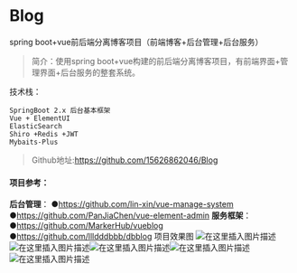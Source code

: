 # Blog
spring boot+vue前后端分离博客项目（前端博客+后台管理+后台服务）
> 简介：使用spring boot+vue构建的前后端分离博客项目，有前端界面+管理界面+后台服务的整套系统。

技术栈：

    SpringBoot 2.x 后台基本框架
    Vue + ElementUI
    ElasticSearch 
    Shiro +Redis +JWT 
    Mybaits-Plus 
    
> Github地址:https://github.com/15626862046/Blog

#### 项目参考：
**后台管理**：
●https://github.com/lin-xin/vue-manage-system
●https://github.com/PanJiaChen/vue-element-admin
**服务框架**：
●https://github.com/MarkerHub/vueblog
●https://github.com/llldddbbb/dbblog
项目效果图
![在这里插入图片描述](https://img-blog.csdnimg.cn/20200710163242769.png?x-oss-process=image/watermark,type_ZmFuZ3poZW5naGVpdGk,shadow_10,text_aHR0cHM6Ly9ibG9nLmNzZG4ubmV0L3FxXzQ0OTYxMTQ5,size_16,color_FFFFFF,t_70)![在这里插入图片描述](https://img-blog.csdnimg.cn/20200710163309146.png?x-oss-process=image/watermark,type_ZmFuZ3poZW5naGVpdGk,shadow_10,text_aHR0cHM6Ly9ibG9nLmNzZG4ubmV0L3FxXzQ0OTYxMTQ5,size_16,color_FFFFFF,t_70)![在这里插入图片描述](https://img-blog.csdnimg.cn/20200710163323798.png?x-oss-process=image/watermark,type_ZmFuZ3poZW5naGVpdGk,shadow_10,text_aHR0cHM6Ly9ibG9nLmNzZG4ubmV0L3FxXzQ0OTYxMTQ5,size_16,color_FFFFFF,t_70)![在这里插入图片描述](https://img-blog.csdnimg.cn/20200710163334243.png?x-oss-process=image/watermark,type_ZmFuZ3poZW5naGVpdGk,shadow_10,text_aHR0cHM6Ly9ibG9nLmNzZG4ubmV0L3FxXzQ0OTYxMTQ5,size_16,color_FFFFFF,t_70)![在这里插入图片描述](https://img-blog.csdnimg.cn/20200710163343672.png?x-oss-process=image/watermark,type_ZmFuZ3poZW5naGVpdGk,shadow_10,text_aHR0cHM6Ly9ibG9nLmNzZG4ubmV0L3FxXzQ0OTYxMTQ5,size_16,color_FFFFFF,t_70)

